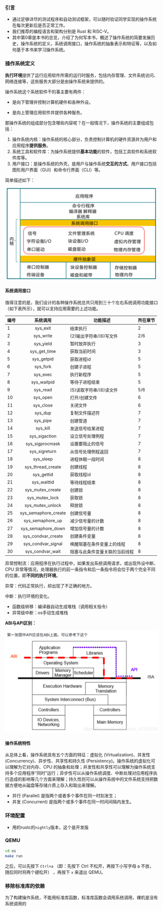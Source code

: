 ### 引言

- 通过足够详尽的测试程序和自动测试框架，可以随时验证同学实现的操作系统在每次更新后是否正常工作。
- 我们推荐的编程语言和架构分别是 Rust 和 RISC-V。
- 其中第0章是本书的总览，介绍了为何写本书，概述了操作系统的简要发展历史，操作系统的定义，系统调用接口，操作系统的抽象表示和特征等，以及如何基于本书来学习操作系统。

### 操作系统定义

**执行环境**提供了运行应用软件所需的运行时服务，包括内存管理、文件系统访问、网络连接等，这些服务大部分是由操作系统来提供的。

操作系统这个系统软件干的事主要有两件：

- 是向下管理并控制计算机硬件和各种外设。

- 是向上管理应用软件并提供各种服务。



那操作系统的组成部分包含哪些内容呢？在一般情况下，操作系统的主要组成包括：

1. 操作系统内核：操作系统的核心部分，负责控制计算机的硬件资源并为用户和应用程序**提供服务**。
2. 系统工具和软件库：为操作系统提供**基本功能**的软件，包括工具软件和系统软件库等。
3. 用户接口：是操作系统的外壳，是用户与操作系统**交互的方式**。用户接口包括图形用户界面（GUI）和命令行界面（CLI）等。

简单描述如下：

![image-20240510115111282](./assets/image-20240510115111282-1715313075747-1.png)

#### 系统调用接口

值得注意的是，我们设计的各种操作系统总共只用到三十个左右系统调用功能接口（如下表所示），就可以支持应用需要的上述功能。

| 编号 |       系统调用       | 功能描述                       | 所在章节 |
| ---- | :------------------: | ------------------------------ | -------- |
| 1    |       sys_exit       | 结束执行                       | 2        |
| 2    |      sys_write       | (2)输出字符串/(6)写文件        | 2/6      |
| 3    |      sys_yield       | 暂时放弃执行                   | 3        |
| 4    |     sys_get_time     | 获取当前时间                   | 3        |
| 5    |      sys_getpid      | 获取进程id                     | 5        |
| 6    |       sys_fork       | 创建子进程                     | 5        |
| 7    |       sys_exec       | 执行新程序                     | 5        |
| 8    |     sys_waitpid      | 等待子进程结束                 | 5        |
| 9    |       sys_read       | (5)读取字符串/(6)读文件        | 5/6      |
| 10   |       sys_open       | 打开/创建文件                  | 6        |
| 11   |      sys_close       | 关闭文件                       | 6        |
| 12   |       sys_dup        | 复制文件描述符                 | 7        |
| 13   |       sys_pipe       | 创建管道                       | 7        |
| 14   |       sys_kill       | 发送信号给某进程               | 7        |
| 15   |    sys_sigaction     | 设立信号处理例程               | 7        |
| 16   |   sys_sigprocmask    | 设置要阻止的信号               | 7        |
| 17   |    sys_sigreturn     | 从信号处理例程返回             | 7        |
| 18   |      sys_sleep       | 进程休眠一段时间               | 8        |
| 19   |  sys_thread_create   | 创建线程                       | 8        |
| 20   |      sys_gettid      | 获取线程id                     | 8        |
| 21   |     sys_waittid      | 等待线程结束                   | 8        |
| 22   |   sys_mutex_create   | 创建锁                         | 8        |
| 23   |    sys_mutex_lock    | 获取锁                         | 8        |
| 24   |   sys_mutex_unlock   | 释放锁                         | 8        |
| 25   | sys_semaphore_create | 创建信号量                     | 8        |
| 26   |   sys_semaphore_up   | 减少信号量的计数               | 8        |
| 27   |  sys_semaphore_down  | 增加信号量的计数               | 8        |
| 28   |  sys_condvar_create  | 创建条件变量                   | 8        |
| 29   |  sys_condvar_signal  | 唤醒阻塞在条件变量上的线程     | 8        |
| 30   |   sys_condvar_wait   | 阻塞与此条件变量关联的当前线程 | 8        |

异常控制流：应用程序在执行过程中，如果发出系统调用请求，或出现外设中断、CPU 异常等情况，处理器执行的前一条指令和后一条指令将会位于两个完全不同的位置，即**不同的执行环境**。

异常：代码正常执行，却出现了不正确的地方。

中断：执行环境的变化。

- 函数级转移：编译器自动生成堆栈（调用相关指令）
- 异常级中断：os手动生成堆栈

**ABI与API区别：**

![image-20240510160926786](./assets/image-20240510160926786.png)

#### 操作系统特性

从总体上看，操作系统具有五个方面的特征：虚拟化 (Virtualization)、并发性 (Concurrency)、异步性、共享性和持久性  (Persistency)。操作系统的虚拟化可以理解为它对内存、CPU  的抽象和处理；并发性和共享性可以理解为操作系统支持多个应用程序“同时”运行；异步性可以从操作系统调度、中断处理对应用程序执行造成的影响等几个方面来理解；持久性则可以从操作系统中的文件系统支持把数据方便地从磁盘等存储介质上存入和取出来理解。

- 并行 (Parallel) 是指两个或者多个事件在同一时刻发生；
- 并发 (Concurrent) 是指两个或多个事件在同一时间间隔内发生。

### 环境配置

- 用的rustc的`nightly`版本，这个是开发版

### QEMU

```bash
cd os
make run
```

之后，可以先按下 `Ctrl+a` （即：先按下 Ctrl 不松开，再按下小写字母 a 不放，随后同时将两个键松开） ，再按下 `x` 来退出 QEMU。

### 移除标准库的依赖

为了构建操作系统，不能用标准库函数，标准库函数会调用系统调用，裸机是没有系统调用的
